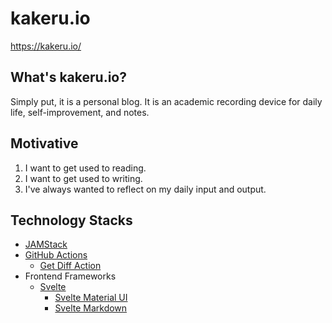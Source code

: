 # kakeru.io

https://kakeru.io/

## What's kakeru.io?

Simply put, it is a personal blog. It is an academic recording device for daily life, self-improvement, and notes.

## Motivative

1. I want to get used to reading.
2. I want to get used to writing.
3. I've always wanted to reflect on my daily input and output.

## Technology Stacks

- [JAMStack](https://jamstack.org/headless-cms/)
- [GitHub Actions](https://github.co.jp/features/actions)
    - [Get Diff Action](https://github.com/marketplace/actions/get-diff-action)
- Frontend Frameworks
    - [Svelte](https://svelte.jp/)
        - [Svelte Material UI](https://sveltematerialui.com/)
        - [Svelte Markdown](https://www.npmjs.com/package/svelte-markdown)